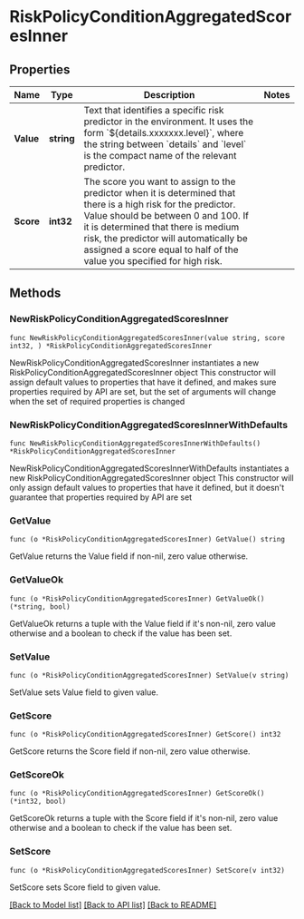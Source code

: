 # RiskPolicyConditionAggregatedScoresInner

## Properties

Name | Type | Description | Notes
------------ | ------------- | ------------- | -------------
**Value** | **string** | Text that identifies a specific risk predictor in the environment. It uses the form &#x60;${details.xxxxxxx.level}&#x60;, where the string between &#x60;details&#x60; and &#x60;level&#x60; is the compact name of the relevant predictor. | 
**Score** | **int32** | The score you want to assign to the predictor when it is determined that there is a high risk for the predictor. Value should be between 0 and 100. If it is determined that there is medium risk, the predictor will automatically be assigned a score equal to half of the value you specified for high risk. | 

## Methods

### NewRiskPolicyConditionAggregatedScoresInner

`func NewRiskPolicyConditionAggregatedScoresInner(value string, score int32, ) *RiskPolicyConditionAggregatedScoresInner`

NewRiskPolicyConditionAggregatedScoresInner instantiates a new RiskPolicyConditionAggregatedScoresInner object
This constructor will assign default values to properties that have it defined,
and makes sure properties required by API are set, but the set of arguments
will change when the set of required properties is changed

### NewRiskPolicyConditionAggregatedScoresInnerWithDefaults

`func NewRiskPolicyConditionAggregatedScoresInnerWithDefaults() *RiskPolicyConditionAggregatedScoresInner`

NewRiskPolicyConditionAggregatedScoresInnerWithDefaults instantiates a new RiskPolicyConditionAggregatedScoresInner object
This constructor will only assign default values to properties that have it defined,
but it doesn't guarantee that properties required by API are set

### GetValue

`func (o *RiskPolicyConditionAggregatedScoresInner) GetValue() string`

GetValue returns the Value field if non-nil, zero value otherwise.

### GetValueOk

`func (o *RiskPolicyConditionAggregatedScoresInner) GetValueOk() (*string, bool)`

GetValueOk returns a tuple with the Value field if it's non-nil, zero value otherwise
and a boolean to check if the value has been set.

### SetValue

`func (o *RiskPolicyConditionAggregatedScoresInner) SetValue(v string)`

SetValue sets Value field to given value.


### GetScore

`func (o *RiskPolicyConditionAggregatedScoresInner) GetScore() int32`

GetScore returns the Score field if non-nil, zero value otherwise.

### GetScoreOk

`func (o *RiskPolicyConditionAggregatedScoresInner) GetScoreOk() (*int32, bool)`

GetScoreOk returns a tuple with the Score field if it's non-nil, zero value otherwise
and a boolean to check if the value has been set.

### SetScore

`func (o *RiskPolicyConditionAggregatedScoresInner) SetScore(v int32)`

SetScore sets Score field to given value.



[[Back to Model list]](../README.md#documentation-for-models) [[Back to API list]](../README.md#documentation-for-api-endpoints) [[Back to README]](../README.md)


